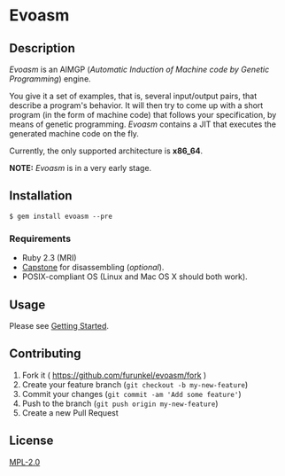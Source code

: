 # Evoasm

## Description

*Evoasm* is an AIMGP (*Automatic Induction of Machine code by Genetic Programming*) engine.

You give it a set of examples, that is, several input/output pairs, that describe a program's behavior.
It will then try to come up with a short program (in the form of machine code) that follows your specification,
by means of genetic programming.
*Evoasm* contains a JIT that executes the generated machine code on the fly.

Currently, the only supported architecture is **x86_64**.

**NOTE:** *Evoasm* is in a very early stage.

## Installation

    $ gem install evoasm --pre
    
### Requirements

* Ruby 2.3 (MRI)
* [Capstone](http://www.capstone-engine.org/) for disassembling (*optional*).
* POSIX-compliant OS (Linux and Mac OS X should both work).

## Usage

Please see [Getting Started](https://github.com/furunkel/evoasm/wiki/Getting-Started).


## Contributing

1. Fork it ( https://github.com/furunkel/evoasm/fork )
2. Create your feature branch (`git checkout -b my-new-feature`)
3. Commit your changes (`git commit -am 'Add some feature'`)
4. Push to the branch (`git push origin my-new-feature`)
5. Create a new Pull Request

## License

[MPL-2.0][license]

[license]: https://github.com/furunkel/evoasm/blob/master/LICENSE.txt
